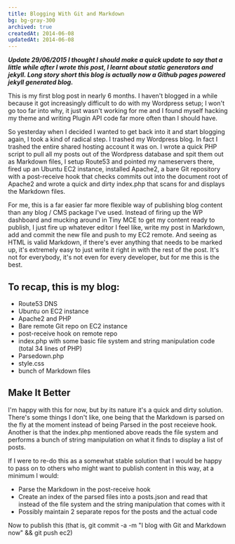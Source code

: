 ```yaml
---
title: Blogging With Git and Markdown
bg: bg-gray-300
archived: true
createdAt: 2014-06-08
updatedAt: 2014-06-08
---
```


**_Update 29/06/2015 I thought I should make a quick update to say that a little while after I wrote this post, I learnt about static generators and jekyll. Long story short this blog is actually now a Github pages powered jekyll generated blog._**

This is my first blog post in nearly 6 months. I haven't blogged in a while because it got increasingly difficult to do with my Wordpress setup; I won't go too far into why, it just wasn't working for me and I found myself hacking my theme and writing Plugin API code far more often than I should have.

So yesterday when I decided I wanted to get back into it and start blogging again, I took a kind of radical step. I trashed my Wordpress blog. In fact I trashed the entire shared hosting account it was on. I wrote a quick PHP script to pull all my posts out of the Wordpress database and spit them out as Markdown files, I setup Route53 and pointed my nameservers there, fired up an Ubuntu EC2 instance, installed Apache2, a bare Git repository with a post-receive hook that checks commits out into the document root of Apache2 and wrote a quick and dirty index.php that scans for and displays the Markdown files.

For me, this is a far easier far more flexible way of publishing blog content than any blog / CMS package I've used.  Instead of firing up the WP dashboard and mucking around in Tiny MCE to get my content ready to publish, I just fire up whatever editor I feel like, write my post in Markdown, add and commit the new file and push to my EC2 remote. And seeing as HTML is valid Markdown, if there's ever anything that needs to be marked up, it's extremely easy to just write it right in with the rest of the post. It's not for everybody, it's not even for every developer, but for me this is the best.

To recap, this is my blog:
--------------------------
- Route53 DNS
- Ubuntu on EC2 instance
- Apache2 and PHP
- Bare remote Git repo on EC2 instance
- post-receive hook on remote repo
- index.php with some basic file system and string manipulation code (total 34 lines of PHP)
- Parsedown.php
- style.css
- bunch of Markdown files

Make It Better
--------------

I'm happy with this for now, but by its nature it's a quick and dirty solution. There's some things I don't like, one being that the Markdown is parsed on the fly at the moment instead of being Parsed in the post receieve hook. Another is that the index.php mentioned above reads the file system and performs a bunch of string manipulation on what it finds to display a list of posts.

If I were to re-do this as a somewhat stable solution that I would be happy to pass on to others who might want to publish content in this way, at a minimum I would:
- Parse the Markdown in the post-receive hook
- Create an index of the parsed files into a posts.json and read that instead of the file system and the string manipulation that comes with it
- Possibly maintain 2 separate repos for the posts and the actual code

Now to publish this (that is, git commit -a -m "I blog with Git and Markdown now" && git push ec2)


